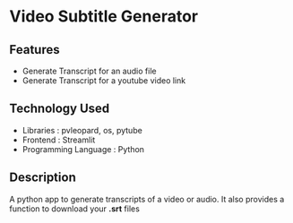 # Video Subtitle Generator
## Features
* Generate Transcript for an audio file 
* Generate Transcript for a youtube video link

## Technology Used
* Libraries : pvleopard, os, pytube
* Frontend : Streamlit
* Programming Language : Python

## Description
A python app to generate transcripts of a video or audio. 
It also provides a function to download your **.srt**  files


